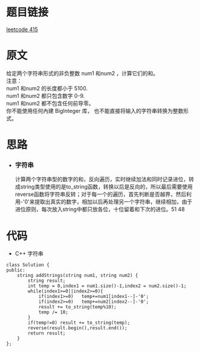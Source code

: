 # 题目链接
[leetcode 415](https://leetcode-cn.com/problems/add-strings/)

# 原文
给定两个字符串形式的非负整数 num1 和num2 ，计算它们的和。  
注意：  
num1 和num2 的长度都小于 5100.  
num1 和num2 都只包含数字 0-9.  
num1 和num2 都不包含任何前导零。  
你不能使用任何內建 BigInteger 库， 也不能直接将输入的字符串转换为整数形式。

# 思路
- ### **字符串**
  计算两个字符串型的数字的和，反向遍历，实时继续加法和同时记录进位，转成string类型使用的是to_string函数，转换以后是反向的，所以最后需要使用reverse函数将字符串反转；对于每一个的遍历，首先判断是否越界，然后利用-'0'来提取出真实的数字，相加以后再处理另一个字符串，继续相加，由于进位原则，每次放入string中都只放各位，十位留着和下次的进位。51 48

# 代码
- C++ 字符串
```
class Solution {
public:
    string addStrings(string num1, string num2) {
        string result;
        int temp = 0,index1 = num1.size()-1,index2 = num2.size()-1;
        while(index1>=0||index2>=0){
            if(index1>=0)   temp+=num1[index1--]-'0';
            if(index2>=0)   temp+=num2[index2--]-'0';
            result += to_string(temp%10);
            temp /= 10;
        }
        if(temp!=0) result += to_string(temp);
        reverse(result.begin(),result.end());
        return result;
    }
};
```
